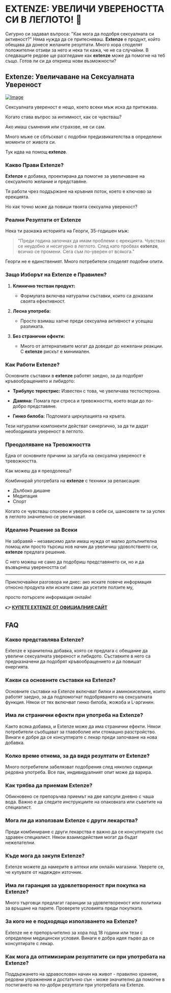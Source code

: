 # EXTENZE: УВЕЛИЧИ УВЕРЕНОСТТА СИ В ЛЕГЛОТО! 💪

Сигурно си задавал въпроса: "Как мога да подобря сексуалната си активност?" Няма нужда да се притесняваш. **Extenze** е продукт, който обещава да донесе желаните резултати. Много хора споделят положителни отзиви за него и нека ти кажа, че не са случайни. В следващите редове ще разгледаме как **extenze** може да помогне на теб също. Готов ли си да откриеш нови възможности?

## Extenze: Увеличаване на Сексуалната Увереност

[![Image](https://www2.sellhealth.com/2/extenze_01_600x400.jpg)](https://gchaffi.com/8UKEDmSA)

Сексуалната увереност е нещо, което всеки мъж иска да притежава.

Когато става въпрос за интимност, как се чувстваш? 

Ако имаш съмнения или страхове, не си сам. 

Много мъже се сблъскват с подобни предизвикателства в определени моменти от живота си.

Тук идва на помощ **extenze**.

### Какво Прави Extenze?

**Extenze** е добавка, проектирана да помогне за увеличаване на сексуалното желание и представяне. 

Тя работи чрез поддържане на кръвния поток, което е ключово за ерекцията. 

Но как точно може да повиши твоята сексуална увереност?

### Реални Резултати от Extenze

Нека ти разкажа историята на Георги, 35-годишен мъж:

> "Преди година започнах да имам проблеми с ерекцията. 
> Чувствах се неудобно и несигурно в леглото.
> След като пробвах **extenze**, всичко се промени. 
> Сега съм по-уверен от всякога."

Георги не е единственият. Много потребители споделят подобни опити.

### Защо Изборът на Extenze е Правилен?

1. **Клинично тестван продукт:** 
   - Формулата включва натурални съставки, които са доказали своята ефективност.
   
2. **Лесна употреба:** 
   - Просто взимаш хапче преди сексуална активност и усещаш разликата.

3. **Без странични ефекти:** 
   - Много от алтернативите могат да доведат до нежелани реакции. С **extenze** рискът е минимален.

### Как Работи Extenze?

Основните съставки в **extenze** работят заедно, за да подобрят кръвообращението и либидото:

- **Трибулус терестрис:** Известен с това, че увеличава тестостерона.
  
- **Дамяна:** Помага при стреса и тревожността, което води до по-добро представяне.
  
- **Гинко билоба:** Подпомага циркулацията на кръвта.

Тези натурални компоненти действат синергично, за да ти дадат необходимата увереност в леглото.

### Преодоляване на Тревожността

Една от основните причини за загуба на сексуална увереност е тревожността.

Как можеш да я преодолееш?

Комбинирай употребата на **extenze** с техники за релаксация:

- Дълбоко дишане
- Медитация
- Спорт

Когато се чувстваш спокоен и уверено в себе си, шансовете ти за успех в леглото значително се увеличават.

### Идеално Решение за Всеки

Не забравяй – независимо дали имаш нужда от малко допълнителна помощ или просто търсиш нов начин да увеличиш удоволствието си, **extenze** предлага решение.

С него можеш не само да подобриш представянето си, но и да възвърнеш увереността си!

---

Приключвайки разговора ни днес: ако искате повече информация относно продукта или искате сами да усетите ползите му,

просто потърсете информация онлайн!



**👉 [КУПЕТЕ EXTENZE ОТ ОФИЦИАЛНИЯ САЙТ](https://gchaffi.com/8UKEDmSA)**

## FAQ

### Какво представлява Extenze?
Extenze е хранителна добавка, която се предлага с обещание да увеличи сексуалната увереност и либидото. Съставките в него са предназначени да подобрят кръвообращението и да повишат енергията.

### Какви са основните съставки на Extenze?
Основните съставки на Extenze включват билки и аминокиселини, които работят заедно, за да подпомогнат подобряването на сексуалната функция. Някои от тях включват гинко билоба, жожоба и L-аргинин.

### Има ли странични ефекти при употреба на Extenze?
Както всяка добавка, и Extenze може да има странични ефекти. Някои потребители съобщават за главоболие или стомашно разстройство. Винаги е добре да се консултирате с лекар преди започване на нова добавка.

### Колко време отнема, за да видя резултати от Extenze?
Много потребители забелязват подобрения след няколко седмици редовна употреба. Все пак, индивидуалният опит може да варира.

### Как трябва да приемам Extenze?
Обикновено се препоръчва приемът на две капсули дневно с чаша вода. Важно е да следите инструкциите на опаковката или съветите на специалист.

### Мога ли да използвам Extenze с други лекарства?
Преди комбиниране с други лекарства е важно да се консултирате със здравен специалист. Някои взаимодействия могат да бъдат нежелателни.

### Къде мога да закупя Extenze?
Extenze можете да намерите в аптеки или онлайн магазини. Уверете се, че купувате от надежден източник.

### Има ли гаранция за удовлетвореност при покупка на Extenze?
Много търговци предлагат гаранции за удовлетвореност или политика за връщане на парите. Проверете условията преди покупката.

### За кого не е подходящо използването на Extenze?
Extenze не е препоръчително за хора под 18 години или тези с определени медицински условия. Винаги е добра идея първо да се консултирате с лекар.

### Как мога да оптимизирам резултатите си при употребата на Extenze?
Поддържането на здравословен начин на живот - правилно хранене, редовни упражнения и достатъчно сън - може значително да помогне в постигането на по-добри резултати при употребата на Extenze.